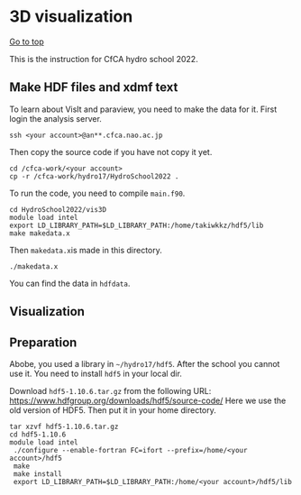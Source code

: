 # 3D visualization

[Go to top](../README.md)  

This is the instruction for CfCA hydro school 2022. 

## Make HDF files and xdmf text

To learn about VisIt and paraview, you need to make the data for it. First login the analysis server.

    ssh <your account>@an**.cfca.nao.ac.jp
    
Then copy the source code if you have not copy it yet.

    cd /cfca-work/<your account>
    cp -r /cfca-work/hydro17/HydroSchool2022 .
To run the code, you need to compile `main.f90`.
    
    cd HydroSchool2022/vis3D
    module load intel
    export LD_LIBRARY_PATH=$LD_LIBRARY_PATH:/home/takiwkkz/hdf5/lib
    make makedata.x
    
Then `makedata.x`is made in this directory.
    
    ./makedata.x
    
You can find the data in `hdfdata`.

## Visualization

## Preparation
Abobe, you used a library in `~/hydro17/hdf5`. After the school you cannot use it. You need to install `hdf5` in your local dir. 

Download `hdf5-1.10.6.tar.gz` from the following URL: https://www.hdfgroup.org/downloads/hdf5/source-code/
Here we use the old version of HDF5. Then put it in your home directory.

    
    tar xzvf hdf5-1.10.6.tar.gz
    cd hdf5-1.10.6
    module load intel
     ./configure --enable-fortran FC=ifort --prefix=/home/<your account>/hdf5
     make
     make install
     export LD_LIBRARY_PATH=$LD_LIBRARY_PATH:/home/<your account>/hdf5/lib
    
